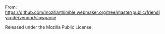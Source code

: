 From:
https://github.com/mozilla/thimble.webmaker.org/tree/master/public/friendlycode/vendor/slowparse

Released under the Mozilla Public License.
